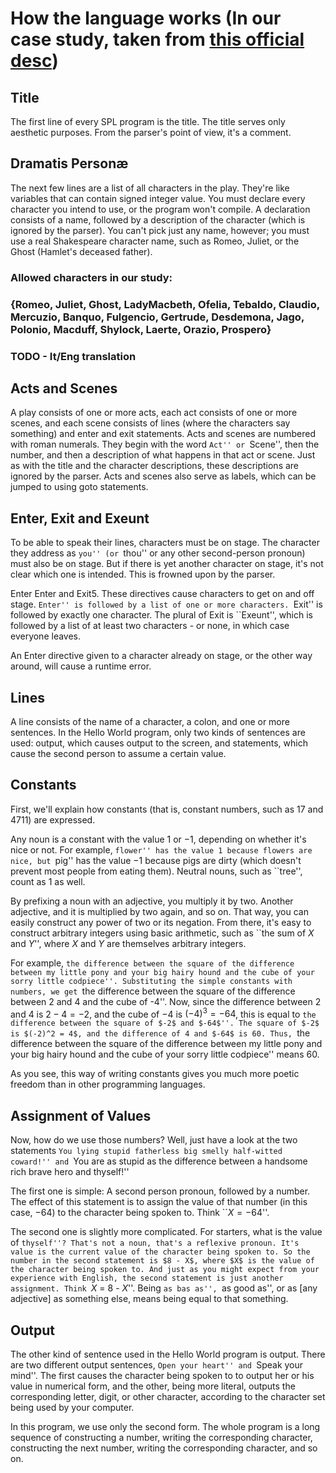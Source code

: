 # How the language works (In our case study, taken from [this official desc](https://web.archive.org/web/20211031164653/http://shakespearelang.sourceforge.net/report/shakespeare/shakespeare.html))

## Title
The first line of every SPL program is the title. The title serves only aesthetic purposes. From the parser's point of view, it's a comment.

## Dramatis Personæ
The next few lines are a list of all characters in the play. They're like variables that can contain signed integer value.
You must declare every character you intend to use, or the program won't compile.
A declaration consists of a name, followed by a description of the character (which is ignored by the parser). 
You can't pick just any name, however; you must use a real Shakespeare character name, such as Romeo, Juliet, or the Ghost (Hamlet's deceased father).
### Allowed characters in our study: 
### {Romeo, Juliet, Ghost, LadyMacbeth, Ofelia, Tebaldo, Claudio, Mercuzio, Banquo, Fulgencio, Gertrude, Desdemona, Jago, Polonio, Macduff, Shylock, Laerte, Orazio, Prospero}
### TODO - It/Eng translation

## Acts and Scenes
A play consists of one or more acts, each act consists of one or more scenes, and each scene consists of lines (where the characters say something) and enter and exit statements.
Acts and scenes are numbered with roman numerals. They begin with the word ``Act'' or ``Scene'', then the number, and then a description of what happens in that act or scene.
Just as with the title and the character descriptions, these descriptions are ignored by the parser.
Acts and scenes also serve as labels, which can be jumped to using goto statements.

## Enter, Exit and Exeunt
To be able to speak their lines, characters must be on stage. The character they address as ``you'' (or ``thou'' or any other second-person pronoun) must also be on stage. But if there is yet another character on stage, it's not clear which one is intended. This is frowned upon by the parser.

Enter Enter and Exit5. These directives cause characters to get on and off stage. ``Enter'' is followed by a list of one or more characters. ``Exit'' is followed by exactly one character. The plural of Exit is ``Exeunt'', which is followed by a list of at least two characters - or none, in which case everyone leaves.

An Enter directive given to a character already on stage, or the other way around, will cause a runtime error.

## Lines
A line consists of the name of a character, a colon, and one or more sentences. In the Hello World program, only two kinds of sentences are used: output, which causes output to the screen, and statements, which cause the second person to assume a certain value.

## Constants
First, we'll explain how constants (that is, constant numbers, such as 17 and 4711) are expressed.

Any noun is a constant with the value 1 or $-1$, depending on whether it's nice or not. For example, ``flower'' has the value 1 because flowers are nice, but ``pig'' has the value $-1$ because pigs are dirty (which doesn't prevent most people from eating them). Neutral nouns, such as ``tree'', count as 1 as well.

By prefixing a noun with an adjective, you multiply it by two. Another adjective, and it is multiplied by two again, and so on. That way, you can easily construct any power of two or its negation. From there, it's easy to construct arbitrary integers using basic arithmetic, such as ``the sum of $X$ and $Y$'', where $X$ and $Y$ are themselves arbitrary integers.

For example, ``the difference between the square of the difference between my little pony and your big hairy hound and the cube of your sorry little codpiece''. Substituting the simple constants with numbers, we get ``the difference between the square of the difference between 2 and 4 and the cube of -4''. Now, since the difference between 2 and 4 is $2 - 4 = -2$, and the cube of $-4$ is $(-4)^3 =
-64$, this is equal to ``the difference between the square of $-2$ and $-64$''. The square of $-2$ is $(-2)^2 = 4$, and the difference of 4 and $-64$ is 60. Thus, ``the difference between the square of the difference between my little pony and your big hairy hound and the cube of your sorry little codpiece'' means 60.

As you see, this way of writing constants gives you much more poetic freedom than in other programming languages.

## Assignment of Values
Now, how do we use those numbers? Well, just have a look at the two statements ``You lying stupid fatherless big smelly half-witted coward!'' and ``You are as stupid as the difference between a handsome rich brave hero and thyself!''

The first one is simple: A second person pronoun, followed by a number. The effect of this statement is to assign the value of that number (in this case, $-64$) to the character being spoken to. Think ``$X=-64$''.

The second one is slightly more complicated. For starters, what is the value of ``thyself''? That's not a noun, that's a reflexive pronoun. It's value is the current value of the character being spoken to. So the number in the second statement is $8 - X$, where $X$ is the value of the character being spoken to. And just as you might expect from your experience with English, the second statement is just another assignment. Think ``$X$ = 8 - $X$''. Being ``as bas as'', ``as good as'', or as [any adjective] as something else, means being equal to that something.

## Output
The other kind of sentence used in the Hello World program is output. There are two different output sentences, ``Open your heart'' and ``Speak your mind''. The first causes the character being spoken to to output her or his value in numerical form, and the other, being more literal, outputs the corresponding letter, digit, or other character, according to the character set being used by your computer.

In this program, we use only the second form. The whole program is a long sequence of constructing a number, writing the corresponding character, constructing the next number, writing the corresponding character, and so on.

